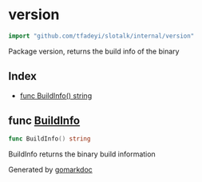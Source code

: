 <!-- Code generated by gomarkdoc. DO NOT EDIT -->

# version

```go
import "github.com/tfadeyi/slotalk/internal/version"
```

Package version, returns the build info of the binary

## Index

- [func BuildInfo\(\) string](<#BuildInfo>)


<a name="BuildInfo"></a>
## func [BuildInfo](<https://github.com/tfadeyi/sloth-simple-comments/blob/main/internal/version/version.go#L13>)

```go
func BuildInfo() string
```

BuildInfo returns the binary build information

Generated by [gomarkdoc](<https://github.com/princjef/gomarkdoc>)
